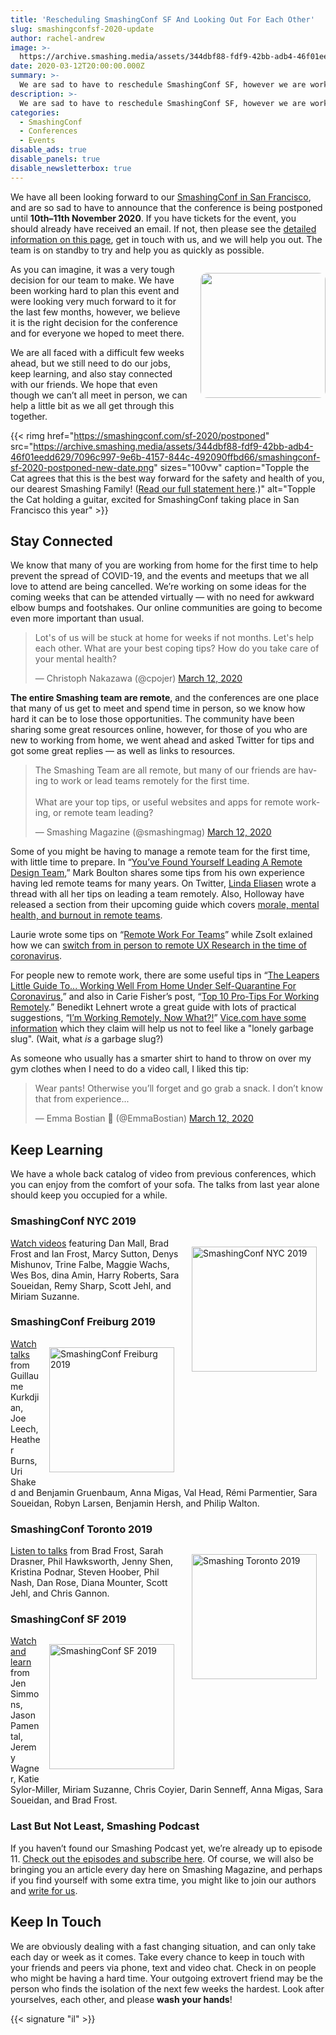 ```yaml
---
title: 'Rescheduling SmashingConf SF And Looking Out For Each Other'
slug: smashingconfsf-2020-update
author: rachel-andrew
image: >-
  https://archive.smashing.media/assets/344dbf88-fdf9-42bb-adb4-46f01eedd629/7096c997-9e6b-4157-844c-492090ffbd66/smashingconf-sf-2020-postponed-new-date.png
date: 2020-03-12T20:00:00.000Z
summary: >-
  We are sad to have to reschedule SmashingConf SF, however we are working to find ways to be with our community virtually until we can all meet up again.
description: >-
  We are sad to have to reschedule SmashingConf SF, however we are working to find ways to be with our community virtually until we can all meet up again.
categories:
  - SmashingConf
  - Conferences
  - Events
disable_ads: true
disable_panels: true
disable_newsletterbox: true
---
```


We have all been looking forward to our [SmashingConf in San Francisco](https://smashingconf.com/sf-2020/), and are so sad to have to announce that the conference is being postponed until **10th&ndash;11th November 2020**. If you have tickets for the event, you should already have received an email. If not, then please see the [detailed information on this page](https://smashingconf.com/sf-2020/postponed), get in touch with us, and we will help you out. The team is on standby to try and help you as quickly as possible.

<div>
<p><img loading="lazy" decoding="async"  style="float:right;margin-top:1em;margin-left:1.5em;margin-bottom:1em;border-radius:11px;max-width:50%" src="https://archive.smashing.media/assets/344dbf88-fdf9-42bb-adb4-46f01eedd629/a77e7d35-6c79-416a-a632-da629bb7a95f/sad-topple-ducky.png" width="200" height="200" alt="" />As you can imagine, it was a very tough decision for our team to make. We have been working hard to plan this event and were looking very much forward to it for the last few months, however, we believe it is the right decision for the conference and for everyone we hoped to meet there.</p>
</div>

We are all faced with a difficult few weeks ahead, but we still need to do our jobs, keep learning, and also stay connected with our friends. We hope that even though we can’t all meet in person, we can help a little bit as we all get through this together.

{{< rimg href="https://smashingconf.com/sf-2020/postponed" src="https://archive.smashing.media/assets/344dbf88-fdf9-42bb-adb4-46f01eedd629/7096c997-9e6b-4157-844c-492090ffbd66/smashingconf-sf-2020-postponed-new-date.png" sizes="100vw" caption="Topple the Cat agrees that this is the best way forward for the safety and health of you, our dearest Smashing Family! (<a href='https://smashingconf.com/sf-2020/postponed'>Read our full statement here</a>.)" alt="Topple the Cat holding a guitar, excited for SmashingConf taking place in San Francisco this year" >}}

## Stay Connected

We know that many of you are working from home for the first time to help prevent the spread of COVID-19, and the events and meetups that we all love to attend are being cancelled. We’re working on some ideas for the coming weeks that can be attended virtually &mdash; with no need for awkward elbow bumps and footshakes. Our online communities are going to become even more important than usual.

<blockquote class="twitter-tweet"><p lang="en" dir="ltr">Lot&#39;s of us will be stuck at home for weeks if not months. Let&#39;s help each other. What are your best coping tips? How do you take care of your mental health?</p>&mdash; Christoph Nakazawa (@cpojer) <a href="https://twitter.com/cpojer/status/1238042181505597442?ref_src=twsrc%5Etfw">March 12, 2020</a></blockquote> <script defer  src="https://platform.twitter.com/widgets.js" charset="utf-8"></script>

**The entire Smashing team are remote**, and the conferences are one place that many of us get to meet and spend time in person, so we know how hard it can be to lose those opportunities. The community have been sharing some great resources online, however, for those of you who are new to working from home, we went ahead and asked Twitter for tips and got some great replies &mdash; as well as links to resources.

<blockquote class="twitter-tweet"><p lang="en" dir="ltr">The Smashing Team are all remote, but many of our friends are having to work or lead teams remotely for the first time. <br><br>What are your top tips, or useful websites and apps for remote working, or remote team leading?</p>&mdash; Smashing Magazine (@smashingmag) <a href="https://twitter.com/smashingmag/status/1238046772804694016?ref_src=twsrc%5Etfw">March 12, 2020</a></blockquote> <script defer  src="https://platform.twitter.com/widgets.js" charset="utf-8"></script>

Some of you might be having to manage a remote team for the first time, with little time to prepare. In “[You’ve Found Yourself Leading A Remote Design Team](https://markboulton.co.uk/journal/found-yourself-leading-a-remote-design-team/),” Mark Boulton shares some tips from his own experience having led remote teams for many years. On Twitter, [Linda Eliasen](https://twitter.com/littlenono/status/1237772021993529346?s=20) wrote a thread with all her tips on leading a team remotely. Also, Holloway have released a section from their upcoming guide which covers [morale, mental health, and burnout in remote teams](https://www.holloway.com/g/remote-work/sections/morale-mental-health-and-burnout-in-remote-teams).

Laurie wrote some tips on “[Remote Work For Teams](https://dev.to/laurieontech/remote-work-tips-for-teams-51ap)” while Zsolt exlained how we can [switch from in person to remote UX Research in the time of coronavirus](https://www.hellopingpong.com/blog/switching-from-in-person-to-remote-ux-research-in-the-time-of-coronavirus).

For people new to remote work, there are some useful tips in “[The Leapers Little Guide To... Working Well From Home Under Self-Quarantine For Coronavirus](https://www.leapers.co/resources/little-guides/coronavirus-working-from-home),” and also in Carie Fisher’s post, “[Top 10 Pro-Tips For Working Remotely](https://cariefisher.com/top-ten/).” Benedikt Lehnert wrote a great guide with lots of practical suggestions, “[I’m Working Remotely, Now What?!](https://benediktlehnert.github.io/)” [Vice.com have some information](https://www.vice.com/en_us/article/k7expe/how-to-work-remotely-coronavirus) which they claim will help us not to feel like a "lonely garbage slug". (Wait, what _is_ a garbage slug?)

As someone who usually has a smarter shirt to hand to throw on over my gym clothes when I need to do a video call, I liked this tip:

<blockquote class="twitter-tweet"><p lang="en" dir="ltr">Wear pants! Otherwise you’ll forget and go grab a snack. I don’t know that from experience...</p>&mdash; Emma Bostian 🐞 (@EmmaBostian) <a href="https://twitter.com/EmmaBostian/status/1238058346990776324?ref_src=twsrc%5Etfw">March 12, 2020</a></blockquote> <script defer  src="https://platform.twitter.com/widgets.js" charset="utf-8"></script>

## Keep Learning

We have a whole back catalog of video from previous conferences, which you can enjoy from the comfort of your sofa. The talks from last year alone should keep you occupied for a while.

### SmashingConf NYC 2019

<p><a href="https://vimeo.com/showcase/6539127"><img loading="lazy" decoding="async"  style="float: right; padding: 1em;border-radius: 0px;max-width: 50%;" src="https://archive.smashing.media/assets/344dbf88-fdf9-42bb-adb4-46f01eedd629/2f5b0958-31ca-4869-be47-67481cbb9861/ny-2019-og.png" width="200" height="200" alt="SmashingConf NYC 2019" /></a><a href="https://vimeo.com/showcase/6539127">Watch videos</a> featuring Dan Mall, Brad Frost and Ian Frost, Marcy Sutton, Denys Mishunov, Trine Falbe, Maggie Wachs, Wes Bos, dina Amin, Harry Roberts, Sara Soueidan, Remy Sharp, Scott Jehl, and Miriam Suzanne.</p>

### SmashingConf Freiburg 2019

<p><a href="https://vimeo.com/showcase/6314267"><img loading="lazy" decoding="async"  style="float: right; padding: 1em;border-radius: 0px;max-width: 50%;" src="https://archive.smashing.media/assets/344dbf88-fdf9-42bb-adb4-46f01eedd629/1fbf6923-647d-4342-b832-961a81bc4fb1/smashing-conference-freiburg-2019-september.jpg" width="200" height="200" alt="SmashingConf Freiburg 2019" /></a><a href="https://vimeo.com/showcase/6314267">Watch talks</a> from Guillaume Kurkdjian, Joe Leech, Heather Burns, Uri Shaked and Benjamin Gruenbaum, Anna Migas, Val Head, Rémi Parmentier, Sara Soueidan, Robyn Larsen, Benjamin Hersh, and Philip Walton.</p>

### SmashingConf Toronto 2019

<p><a href="https://vimeo.com/showcase/6133041"><img loading="lazy" decoding="async"  style="float: right; padding: 1em;border-radius: 0px;max-width: 50%;" src="https://archive.smashing.media/assets/344dbf88-fdf9-42bb-adb4-46f01eedd629/9800a609-8c1a-4ab5-8c06-6638f1577530/smashing-conference-toronto-2019-ca.jpg" width="200" height="200" alt="Smashing Toronto 2019" /></a><a href="https://vimeo.com/showcase/6133041">Listen to talks</a> from Brad Frost, Sarah Drasner, Phil Hawksworth, Jenny Shen, Kristina Podnar, Steven Hoober, Phil Nash, Dan Rose, Diana Mounter, Scott Jehl, and Chris Gannon.</p>

### SmashingConf SF 2019

<p><a href="https://vimeo.com/showcase/5937296"><img loading="lazy" decoding="async"  style="float: right; padding: 1em;border-radius: 0px;max-width: 50%;" src="https://archive.smashing.media/assets/344dbf88-fdf9-42bb-adb4-46f01eedd629/334c9c05-998b-4c48-94da-89bf1b3addc8/smashing-conference-san-francisco-2019-usa.jpg" width="200" height="200" alt="SmashingConf SF 2019" /></a><a href="https://vimeo.com/showcase/5937296">Watch and learn</a> from Jen Simmons, Jason Pamental, Jeremy Wagner, Katie Sylor-Miller, Miriam Suzanne, Chris Coyier, Darin Senneff, Anna Migas, Sara Soueidan, and Brad Frost.</p>

### Last But Not Least, Smashing Podcast

If you haven’t found our Smashing Podcast yet, we’re already up to episode 11. [Check out the episodes and subscribe here](https://podcast.smashingmagazine.com/). Of course, we will also be bringing you an article every day here on Smashing Magazine, and perhaps if you find yourself with some extra time, you might like to join our authors and [write for us](https://www.smashingmagazine.com/write-for-us/).

## Keep In Touch

We are obviously dealing with a fast changing situation, and can only take each day or week as it comes. Take every chance to keep in touch with your friends and peers via phone, text and video chat. Check in on people who might be having a hard time. Your outgoing extrovert friend may be the person who finds the isolation of the next few weeks the hardest. Look after yourselves, each other, and please **wash your hands**!

{{< signature "il" >}}
